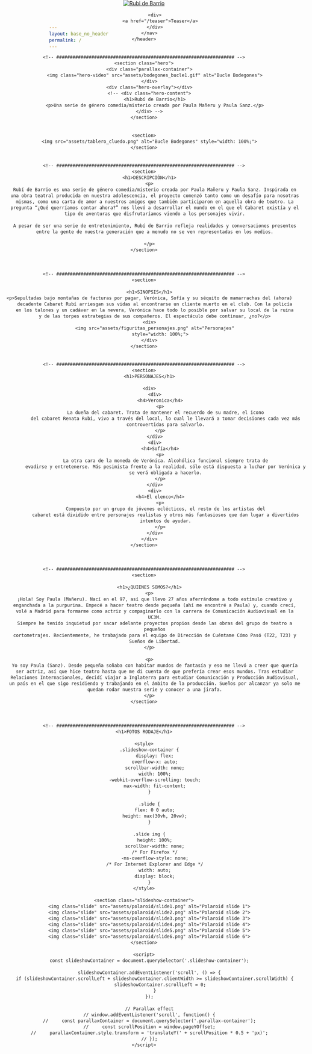 ```yaml
---
layout: base_no_header
permalink: /
---
```



<body>
    <header>
        <style>
            header {
                position: absolute;
                top: 0;
                left: 0;
                width: 100%;
                background-color: transparent;
                z-index: 10; /* Ensure the header is on top */
            }
        </style>
        <nav>
            <a href="/">
                <img class="header-logo" src="assets/header.png" alt="Rubi de Barrio">
            </a>
            
            <div>
                <a href="/teaser">Teaser</a>
            </div>
        </nav>
    </header>


    <!-- ################################################################## -->
    <section class="hero">
        <div class="parallax-container">
            <img class="hero-video" src="assets/bodegones_bucle1.gif" alt="Bucle Bodegones">
        </div>
        <div class="hero-overlay"></div>
        <!-- <div class="hero-content">
            <h1>Rubí de Barrio</h1>
            <p>Una serie de género comedia/misterio creada por Paula Mañeru y Paula Sanz.</p>
        </div> -->
    </section>


    <section>
        <img src="assets/tablero_cluedo.png" alt="Bucle Bodegones" style="width: 100%;">
    </section>


    <!-- ################################################################## -->
    <section>
        <h1>DESCRIPCIÓN</h1>
        <p>
            Rubí de Barrio es una serie de género comedia/misterio creada por Paula Mañeru y Paula Sanz. Inspirada en
            una obra teatral producida en nuestra adolescencia, el proyecto comenzó tanto como un desafío para nosotras
            mismas, como una carta de amor a nuestros amigos que también participaron en aquella obra de teatro. La
            pregunta “¿Qué querríamos contar ahora?” nos llevó a desarrollar el mundo en el que el Cabaret existía y el
            tipo de aventuras que disfrutaríamos viendo a los personajes vivir.

            A pesar de ser una serie de entretenimiento, Rubí de Barrio refleja realidades y conversaciones presentes
            entre la gente de nuestra generación que a menudo no se ven representadas en los medios.

        </p>
    </section>



    <!-- ################################################################## -->
    <section>

        <h1>SINOPSIS</h1>
        <p>Sepultadas bajo montañas de facturas por pagar, Verónica, Sofía y su séquito de mamarrachas del (ahora)
            decadente Cabaret Rubí arriesgan sus vidas al encontrarse un cliente muerto en el club. Con la policía
            en los talones y un cadáver en la nevera, Verónica hace todo lo posible por salvar su local de la ruina
            y de las torpes estrategias de sus compañeros. El espectáculo debe continuar, ¿no?</p>
        <div>
            <img src="assets/figuritas_personajes.png" alt="Personajes"
                style="width: 100%;">
        </div>
    </section>


    <!-- ################################################################## -->
    <section>
        <h1>PERSONAJES</h1>

        <div>
            <div>
                <h4>Veronica</h4>
                <p>
                    La dueña del cabaret. Trata de mantener el recuerdo de su madre, el icono
                    del cabaret Renata Rubí, vivo a través del local, lo cual le llevará a tomar decisiones cada vez más
                    controvertidas para salvarlo.
                </p>
            </div>
            <div>
                <h4>Sofía</h4>
                <p>
                    La otra cara de la moneda de Verónica. Alcohólica funcional siempre trata de
                    evadirse y entretenerse. Más pesimista frente a la realidad, sólo está dispuesta a luchar por Verónica y
                    se verá obligada a hacerlo.
                </p>
            </div>
            <div>
                <h4>El elenco</h4>
                <p>
                    Compuesto por un grupo de jóvenes eclécticos, el resto de los artistas del
                    cabaret está dividido entre personajes realistas y otros más fantasiosos que dan lugar a divertidos
                    intentos de ayudar.
                </p>
            </div>
        </div>
    </section>



    <!-- ################################################################## -->
    <section>

        <h1>¿QUIENES SOMOS?</h1>
        <p>
            ¡Hola! Soy Paula (Mañeru). Nací en el 97, así que llevo 27 años aferrándome a todo estímulo creativo y
            enganchada a la purpurina. Empecé a hacer teatro desde pequeña (ahí me encontré a Paula) y, cuando crecí,
            volé a Madrid para formarme como actriz y compaginarlo con la carrera de Comunicación Audiovisual en la
            UC3M.
            Siempre he tenido inquietud por sacar adelante proyectos propios desde las obras del grupo de teatro a
            pequeños
            cortometrajes. Recientemente, he trabajado para el equipo de Dirección de Cuéntame Cómo Pasó (T22, T23) y
            Sueños de Libertad.
        </p>

        <p>
            Yo soy Paula (Sanz). Desde pequeña soñaba con habitar mundos de fantasía y eso me llevó a creer que quería
            ser actriz, así que hice teatro hasta que me di cuenta de que prefería crear esos mundos. Tras estudiar
            Relaciones Internacionales, decidí viajar a Inglaterra para estudiar Comunicación y Producción Audiovisual,
            un país en el que sigo residiendo y trabajando en el ámbito de la producción. Sueños por alcanzar ya solo me
            quedan rodar nuestra serie y conocer a una jirafa.
        </p>
    </section>



    <!-- ################################################################## -->
    <h1>FOTOS RODAJE</h1>

    <style>
        .slideshow-container {
            display: flex;
            overflow-x: auto;
            scrollbar-width: none;
            width: 100%;
            -webkit-overflow-scrolling: touch;
            max-width: fit-content;
        }

        .slide {
            flex: 0 0 auto;
            height: max(30vh, 20vw);
        }

        .slide img {
            height: 100%;
            scrollbar-width: none;
            /* For Firefox */
            -ms-overflow-style: none;
            /* For Internet Explorer and Edge */
            width: auto;
            display: block;
        }
    </style>

    <section class="slideshow-container">
        <img class="slide" src="assets/polaroid/slide1.png" alt="Polaroid slide 1">
        <img class="slide" src="assets/polaroid/slide2.png" alt="Polaroid slide 2">
        <img class="slide" src="assets/polaroid/slide3.png" alt="Polaroid slide 3">
        <img class="slide" src="assets/polaroid/slide4.png" alt="Polaroid slide 4">
        <img class="slide" src="assets/polaroid/slide5.png" alt="Polaroid slide 5">
        <img class="slide" src="assets/polaroid/slide6.png" alt="Polaroid slide 6">
    </section>

    <script>
        const slideshowContainer = document.querySelector('.slideshow-container');

        slideshowContainer.addEventListener('scroll', () => {
            if (slideshowContainer.scrollLeft + slideshowContainer.clientWidth >= slideshowContainer.scrollWidth) {
                slideshowContainer.scrollLeft = 0;
            }
        });

        // Parallax effect
        // window.addEventListener('scroll', function() {
        //     const parallaxContainer = document.querySelector('.parallax-container');
        //     const scrollPosition = window.pageYOffset;
        //     parallaxContainer.style.transform = 'translateY(' + scrollPosition * 0.5 + 'px)';
        // });
    </script>


</body>